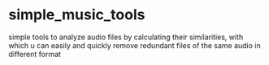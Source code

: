# simple_music_tools
simple tools to analyze audio files by calculating their similarities, with which u can easily and quickly remove redundant files of the same audio in different format

